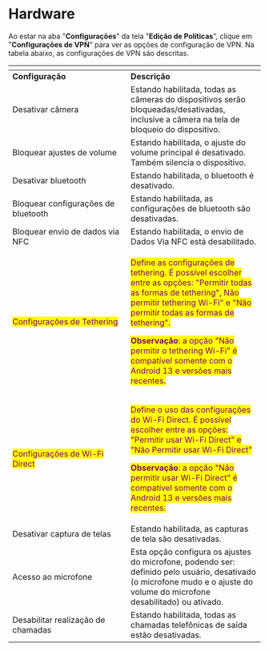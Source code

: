 # Hardware

Ao estar na aba "**Configurações**" da tela "**Edição de Políticas**", clique em "**Configurações de VPN**" para ver as opções de configuração de VPN. Na tabela abaixo, as configurações de VPN são descritas.

<table data-header-hidden><thead><tr><th width="220.36065573770486"></th><th></th></tr></thead><tbody><tr><td><strong>Configuração</strong></td><td><strong>Descrição</strong></td></tr><tr><td>Desativar câmera</td><td>Estando habilitada, todas as câmeras do dispositivos serão bloqueadas/desativadas, inclusive a câmera na tela de bloqueio do dispositivo.</td></tr><tr><td>Bloquear ajustes de volume</td><td>Estando habilitada, o ajuste do volume principal é desativado. Também silencia o dispositivo.</td></tr><tr><td>Desativar bluetooth</td><td>Estando habilitada, o bluetooth é desativado.</td></tr><tr><td>Bloquear configurações de bluetooth</td><td>Estando habilitada, as configurações de bluetooth são desativadas.</td></tr><tr><td>Bloquear envio de dados via NFC</td><td>Estando habilitada, o envio de Dados Via NFC está desabilitado.</td></tr><tr><td><mark style="color:purple;">Configurações de Tethering</mark></td><td><p><mark style="color:purple;">Define as configurações de tethering. É possível escolher entre as opções: "Permitir todas as formas de tethering", Não permitir tethering Wi-Fi" e "Não permitir todas as formas de tethering".</mark> </p><p><mark style="color:purple;"><strong>Observação</strong>: a opção "Não permitir o tethering Wi-Fi” é compatível somente com o Android 13 e versões mais recentes.</mark></p></td></tr><tr><td><mark style="color:purple;">Configurações de Wi-Fi Direct</mark></td><td><p><mark style="color:purple;">Define o uso das configurações do Wi-Fi Direct.  É possível escolher entre as opções: "Permitir usar Wi-Fi Direct" e "Não Permitir usar Wi-Fi Direct"</mark></p><p><mark style="color:purple;"><strong>Observação</strong>: a opção "Não permitir usar Wi-Fi Direct” é compatível somente com o Android 13 e versões mais recentes.</mark></p></td></tr><tr><td>Desativar captura de telas</td><td>Estando habilitada, as capturas de tela são desativadas.</td></tr><tr><td>Acesso ao microfone</td><td>Esta opção configura os ajustes do microfone, podendo ser: definido pelo usuário, desativado (o microfone mudo e o ajuste do volume do microfone desabilitado) ou ativado.</td></tr><tr><td>Desabilitar realização de chamadas</td><td>Estando habilitada, todas as chamadas telefônicas de saída estão desativadas.</td></tr></tbody></table>
